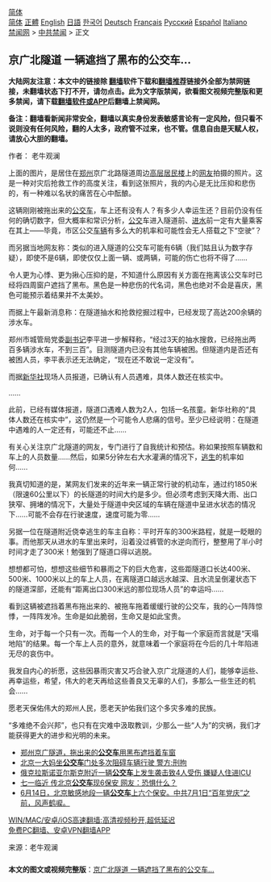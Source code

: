  <!-- 面包屑导航 --> <div class="breadcrumb"><!-- GTranslate: https://gtranslate.io/ -->  <div class="switcher notranslate">  <div class="selected">  <a href="#" onclick="return false;"> 简体</a>  </div>  <div class="option">  <a href="https://www.bannedbook.org" onclick="doGTranslate('zh-CN|zh-CN');jQuery('div.switcher div.selected a').html(jQuery(this).html());return false;" title="简体中文" class="nturl selected"> 简体</a>  <a href="https://www.bannedbook.org/zh-tw/" onclick="doGTranslate('zh-CN|zh-TW');jQuery('div.switcher div.selected a').html(jQuery(this).html());return false;" title="繁體中文" class="nturl"> 正體</a>  <a href="https://www.bannedbook.org/en/" onclick="doGTranslate('zh-CN|en');jQuery('div.switcher div.selected a').html(jQuery(this).html());return false;" title="English" class="nturl"> English</a>  <a href="https://www.bannedbook.org/ja/" onclick="doGTranslate('zh-CN|ja');jQuery('div.switcher div.selected a').html(jQuery(this).html());return false;" title="日本語" class="nturl"> 日語</a>  <a href="https://www.bannedbook.org/ko/" onclick="doGTranslate('zh-CN|ko');jQuery('div.switcher div.selected a').html(jQuery(this).html());return false;" title="한국어" class="nturl"> 한국어</a>  <a href="https://www.bannedbook.org/de/" onclick="doGTranslate('zh-CN|de');jQuery('div.switcher div.selected a').html(jQuery(this).html());return false;" title="Deutsch" class="nturl"> Deutsch</a>  <a href="https://www.bannedbook.org/fr/" onclick="doGTranslate('zh-CN|fr');jQuery('div.switcher div.selected a').html(jQuery(this).html());return false;" title="Français" class="nturl"> Français</a>  <a href="https://www.bannedbook.org/ru/" onclick="doGTranslate('zh-CN|ru');jQuery('div.switcher div.selected a').html(jQuery(this).html());return false;" title="Русский" class="nturl"> Русский</a>  <a href="https://www.bannedbook.org/es/" onclick="doGTranslate('zh-CN|es');jQuery('div.switcher div.selected a').html(jQuery(this).html());return false;" title="Español" class="nturl"> Español</a>  <a href="https://www.bannedbook.org/it/" onclick="doGTranslate('zh-CN|it');jQuery('div.switcher div.selected a').html(jQuery(this).html());return false;" title="Italiano" class="nturl"> Italiano</a>  </div>  </div>      <div class='breadcrumb-sub'><!-- Breadcrumb NavXT 6.3.0 --> <a href="https://www.bannedbook.org/" class="home">禁闻网</a> &gt; <a href="https://www.bannedbook.org/bnews/cbnews/" class="category">中共禁闻</a> &gt; 正文</div></div><h2>京广北隧道 一辆遮挡了黑布的公交车…</h2> <p class="notice"><b>大陆网友注意：本文中的链接除 <a href="https://github.com/bannedbook/fanqiang" >翻墙</a>软件下载和<a href="https://github.com/killgcd/justmysocks/blob/master/README.md">翻墙推荐</a>链接外全部为禁网链接，未翻墙状态下打不开，请勿点击。此为文字版禁闻，欲看图文视频完整版和更多禁闻，请下载<a href="https://github.com/bannedbook/fanqiang">翻墙软件或APP</a>后翻墙上禁闻网。</p><p>备注：翻墙看新闻非常安全，翻墙以真实身份发表敏感言论有一定风险，但只看不说则没有任何风险，翻的人太多，政府管不过来，也不管。信息自由是天赋人权，请放心大胆的翻墙。</b></p>  <div class="entry"> <p>作者： 老牛观澜</p> <p><strong></strong></p> <p>上面的图片，是居住在<a href="https://www.bannedbook.org/bnews/tag/%e9%83%91%e5%b7%9e/" class="st_tag internal_tag" rel="tag" title="标签 郑州 下的日志">郑州</a>京广北路隧道周边<span class='wp_keywordlink_affiliate'><a href="https://www.bannedbook.org/bnews/ccpdope/" title="中共高层内幕" target="_blank">高层</a></span><a href="https://www.bannedbook.org/bnews/tag/%E5%B1%85%E6%B0%91%E6%A5%BC/" class="st_tag internal_tag" rel="tag" title="标签 居民楼 下的日志">居民楼</a>上的<a href="https://www.bannedbook.org/bnews/tag/%e7%bd%91%e5%8f%8b/" class="st_tag internal_tag" rel="tag" title="标签 网友 下的日志">网友</a>拍摄的照片。这是一种对灾后抢救工作的高度关注，看到这张照片，我的内心是无比压抑和悲伤的，有一种难以名状的痛苦在心中酝酿。</p> <p>这辆刚刚被拖出来的<a href="https://www.bannedbook.org/bnews/tag/%e5%85%ac%e4%ba%a4%e8%bd%a6/" class="st_tag internal_tag" rel="tag" title="标签 公交车 下的日志">公交车</a>，车上还有没有人？有多少人幸运生还？目前仍没有任何的确切数字，但大概率和常识分析，<a href="https://www.bannedbook.org/bnews/tag/%E5%85%AC%E4%BA%A4/" class="st_tag internal_tag" rel="tag" title="标签 公交 下的日志">公交</a>车进入隧道前、<a href="https://www.bannedbook.org/bnews/tag/%E8%BF%9B%E6%B0%B4/" class="st_tag internal_tag" rel="tag" title="标签 进水 下的日志">进水</a>前一定有大量乘客在其上——毕竟，市区公交<a href="https://www.bannedbook.org/bnews/tag/%E8%BD%A6%E8%BE%86/" class="st_tag internal_tag" rel="tag" title="标签 车辆 下的日志">车辆</a>有多么大的机率和可能性会无人搭载之下“空驶”？</p> <p>而另据当地网友称：类似的进入隧道的公交车可能有6辆（我们姑且认为数字存疑），即使不是6辆，即使仅仅上面一辆、或两辆，可能的伤亡也将不得了……</p>  <p>令人更为心悸、更为揪心压抑的是，不知道什么原因有关方面在拖离该公交车时已经将四周窗户遮挡了黑布。黑色是一种悲伤的代名词，黑色也绝对不会是喜庆，黑色可能预示着结果并不太美妙。</p> <p>而据上午最新消息称：在隧道抽水和抢救挖掘过程中，已经发现了高达200余辆的涉水车。</p> <p>郑州市城管局党委<a href="https://www.bannedbook.org/bnews/tag/%E5%89%AF%E4%B9%A6%E8%AE%B0/" class="st_tag internal_tag" rel="tag" title="标签 副书记 下的日志">副书记</a>李平进一步解释称，“经过3天的抽水搜救，已经拖出两百多辆涉水车，不到三百”。目测隧道内已没有其他车辆被困。但隧道内是否还有被困人员，李平表示还无法确定，“现在还不敢说一定没有”。</p> <p>而据<a href="https://www.bannedbook.org/bnews/tag/%e6%96%b0%e5%8d%8e%e7%a4%be/" class="st_tag internal_tag" rel="tag" title="标签 新华社 下的日志">新华社</a>现场人员报道，已确认有人员遇难，具体人数还在核实中。</p> <p>……</p>  <p>此前，已经有媒体报道，隧道口遇难人数为2人，包括一名孩童。新华社称的“具体人数还在核实中”，这仍然是一个可能令人悲痛的信号。至少已经说明：在隧道中遇难的人一定还有，可能还不止……</p> <p>有关心关注京广北隧道的网友，专门进行了自我统计和预估。称如果按照车辆数和车上的人员数量……然后，如果5分钟左右大水灌满的情况下，<span class='wp_keywordlink'><a href="https://www.bannedbook.org/forum5/topic38.html" title="劫难逃生有秘诀" target="_blank">逃生</a></span>的机率如何……</p> <p>我真切知道的是，某网友们发来的近年来一辆正常行驶的机动车，通过约1850米（限速60公里以下）的长隧道的时间大约是多少。但必须考虑到天降大雨、出口狭窄、拥堵的情况下，大量处于隧道中央区域的车辆在隧道中呈进水状态的情况下……可能不会存在行驶速度，速度可能为零……</p> <p>另据一位在隧道附近侥幸逃生的车主自称：平时开车的300米路程，就是一眨眼的事。而他那天从进水的车里出来时，沿着没过裤管的水逆向而行，整整用了半小时时间才走了300米！勉强到了隧道口得以逃脱。</p> <p>想想都可怕，想想这些细节和暴雨之下的巨大危害，这些距隧道口长达400米、500米、1000米以上的车上人员，在离隧道口越远水越深、且水流呈倒灌状态下的隧道深部，还能有“距离出口300米远的那位现场人员”的幸运吗……</p>  <p>看到这辆被遮挡着黑布拖出来的、被拖车拖着缓缓行驶的公交车，我的心一阵阵惊悸，一阵阵发冷。生命是如此脆弱，生命又是如此宝贵。</p> <p>生命，对于每一个只有一次。而每一个人的生命，对于每一个家庭而言就是“天塌地陷”的结果。每一个车上人员的意外，就意味着一个家庭将在今后的几十年陷进无尽的哀伤中。</p> <p>我发自内心的祈愿，这些因暴雨灾害又巧合驶入京广北隧道的人们，能够幸运些、再幸运些，希望，伟大的老天再给这些善良又无辜的人们，多那么一些生还的机会……</p> <p>愿老天保佑伟大的郑州人民，愿老天护佑我们这个多灾多难的民族。</p> <p>“多难绝不会兴邦”，也只有在灾难中汲取教训，少那么一些“人为”的灾祸，我们才能获得更大的进步和光明的未来。</p>  <ul class='op-related-articles' title='相关阅读'> <li><a href='https://www.bannedbook.org/bnews/bannedvideo/20210724/1593469.html' target='_blank'>郑州京广隧道，拖出来的<b>公交车</b>用黑布遮挡着车窗</a></li> <li><a href='https://www.bannedbook.org/bnews/baitai/20210719/1589943.html' target='_blank'>北京一大妈坐<b>公交车</b>门处多次阻碍车辆行驶 警方:刑拘</a></li> <li><a href='https://www.bannedbook.org/bnews/baitai/20210716/1588332.html' target='_blank'>俄克拉斯诺亚尔斯克附近一辆<b>公交车</b>上发生袭击致4人受伤 嫌疑人住进ICU</a></li> <li><a href='https://www.bannedbook.org/bnews/cnnews/20210615/1567041.html' target='_blank'>七一临近 传北京<b>公交车</b>现6保安 网友：恐惧什么？</a></li> <li><a href='https://www.bannedbook.org/bnews/bannedvideo/20210614/1566560.html' target='_blank'>6月14日，北京敏感地段一辆<b>公交车</b>上六个保安。中共7月1日“百年党庆”之前，风声鹤唳。</a></li> </ul> <p class="texttj"> <a href="https://github.com/bannedbook/fanqiang/wiki/V2ray%E6%9C%BA%E5%9C%BA" target="_blank">WIN/MAC/安卓/iOS高速翻墙:高清视频秒开,超低延迟</a><br/> <a href="https://github.com/bannedbook/fanqiang/wiki/%E7%A6%81%E9%97%BB%E7%BD%91%E5%AE%89%E5%8D%93%E7%BF%BB%E5%A2%99%E6%96%B0%E9%97%BBAPP" target="_blank">免费PC翻墙、安卓VPN翻墙APP</a></p><p> 来源：老牛观澜 </p><a name='sharetosocial'></a>  <div style="margin-bottom:5px;padding-bottom:5px;clear:both"> <div id="archive-pix-1" class="banner-ads"> <!-- AuctionX Display platform tag START --> <div id="26318x728x90x621x_ADSLOT2" clicktrack="%%CLICK_URL_ESC%%"></div> <!-- AuctionX Display platform tag END --> </div> <div id="archive-pix-2" class="banner-ads"> <!-- AuctionX Display platform tag START --> <div id="26315x300x250x621x_ADSLOT2" clicktrack="%%CLICK_URL_ESC%%"></div> <!-- AuctionX Display platform tag END --> </div> </div>  <div id="archive-pix-1" class="banner-ads"> <!-- AuctionX Display platform tag START --> <div id="26318x728x90x621x_ADSLOT3" clicktrack="%%CLICK_URL_ESC%%"></div> <!-- AuctionX Display platform tag END --> </div> <div><b>本文的图文或视频完整版</b>：<a href='https://www.bannedbook.org/bnews/cbnews/20210725/1593753.html'>京广北隧道 一辆遮挡了黑布的公交车…</a></div>  </div><!--END ENTRY--> 